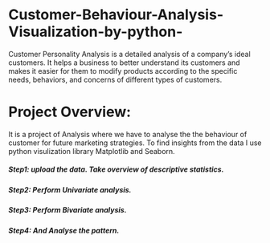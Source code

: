 # Customer-Behaviour-Analysis-Visualization-by-python-
Customer Personality Analysis is a detailed analysis of a company’s ideal customers. It helps a business to better understand its customers and makes it easier for them to modify products according to the specific needs, behaviors, and concerns of different types of customers.
# Project Overview:
It is a project of Analysis where we have to analyse the the behaviour of customer for future marketing strategies.
To find insights from the data I use python visulization library Matplotlib and Seaborn.
##### Step1: upload the data. Take overview of descriptive statistics.
##### Step2: Perform Univariate analysis.
##### Step3: Perform Bivariate analysis.
##### Step4: And Analyse the pattern.
